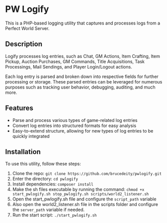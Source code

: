 # PW Logify
This is a PHP-based logging utility that captures and processes logs from a Perfect World Server.

## Description
Logify processes log entries, such as Chat, GM Actions, Item Crafting, Item Pickup, Auction Purchases, GM Commands, Title Acquisitions, Task Processings, Mail Sendings, and Player Login/Logout actions.

Each log entry is parsed and broken down into respective fields for further processing or storage. These parsed entries can be leveraged for numerous purposes such as tracking user behavior, debugging, auditing, and much more.

## Features
* Parse and process various types of game-related log entries
* Convert log entries into structured formats for easy analysis
* Easy-to-extend structure, allowing for new types of log entries to be quickly integrated

## Installation
To use this utility, follow these steps:

1. Clone the repo: `git clone https://github.com/brucedeity/pwlogify.git`
2. Enter the directory: `cd pwlogify`
3. Install dependencies: `composer install`
4. Make the sh files executable by running the command: `chmod +x start_pwlogify.sh stop_pwlogify.sh scripts/world2_listener.sh`
5. Open the start_pwlogify.sh file and configure the `script_path` variable
6. Also open the world2_listener.sh file in the scripts folder and configure the `server_path` variable if needed.
7. Run the start script: `./start_pwlogify.sh`